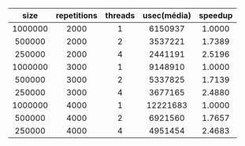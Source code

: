 |size|repetitions|threads|usec(média)|speedup|
|:---:|:---:|:---:|:---:|:---:|
|1000000|2000|1|6150937|1.0000|
|500000|2000|2|3537221|1.7389|
|250000|2000|4|2441191|2.5196|
|1000000|3000|1|9148910|1.0000|
|500000|3000|2|5337825|1.7139|
|250000|3000|4|3677165|2.4880|
|1000000|4000|1|12221683|1.0000|
|500000|4000|2|6921560|1.7657|
|250000|4000|4|4951454|2.4683|
